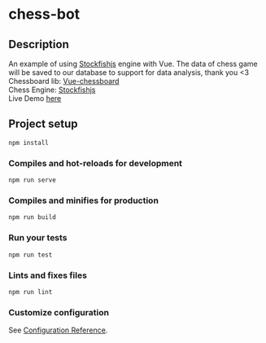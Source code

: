 # chess-bot

## Description
An example of using [Stockfishjs](https://github.com/nmrugg/stockfish.js/) engine with Vue. The data of chess game will be saved to our database to support for data analysis, thank you <3  
Chessboard lib: [Vue-chessboard](https://github.com/vitogit/vue-chessboard)  
Chess Engine: [Stockfishjs](https://github.com/nmrugg/stockfish.js/)  
Live Demo [here](https://colsteam.ml/#/)  
## Project setup
```
npm install
```

### Compiles and hot-reloads for development
```
npm run serve
```

### Compiles and minifies for production
```
npm run build
```

### Run your tests
```
npm run test
```

### Lints and fixes files
```
npm run lint
```

### Customize configuration
See [Configuration Reference](https://cli.vuejs.org/config/).

